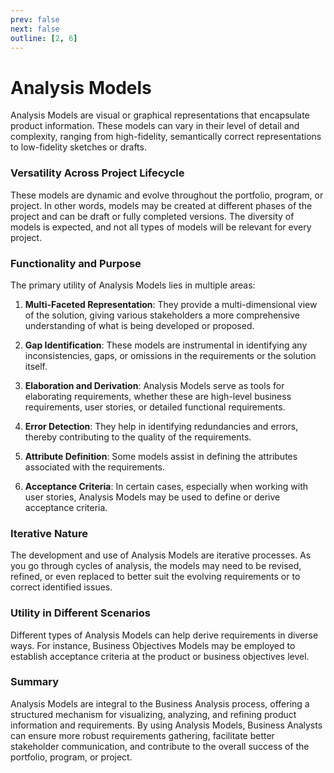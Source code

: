 ```yaml
---
prev: false
next: false
outline: [2, 6]
---
```


# Analysis Models

Analysis Models are visual or graphical representations that encapsulate product information. These models can vary in their level of detail and complexity, ranging from high-fidelity, semantically correct representations to low-fidelity sketches or drafts.

### Versatility Across Project Lifecycle

These models are dynamic and evolve throughout the portfolio, program, or project. In other words, models may be created at different phases of the project and can be draft or fully completed versions. The diversity of models is expected, and not all types of models will be relevant for every project.

### Functionality and Purpose

The primary utility of Analysis Models lies in multiple areas:

1. **Multi-Faceted Representation**: They provide a multi-dimensional view of the solution, giving various stakeholders a more comprehensive understanding of what is being developed or proposed.

2. **Gap Identification**: These models are instrumental in identifying any inconsistencies, gaps, or omissions in the requirements or the solution itself.

3. **Elaboration and Derivation**: Analysis Models serve as tools for elaborating requirements, whether these are high-level business requirements, user stories, or detailed functional requirements.

4. **Error Detection**: They help in identifying redundancies and errors, thereby contributing to the quality of the requirements.

5. **Attribute Definition**: Some models assist in defining the attributes associated with the requirements.

6. **Acceptance Criteria**: In certain cases, especially when working with user stories, Analysis Models may be used to define or derive acceptance criteria.

### Iterative Nature

The development and use of Analysis Models are iterative processes. As you go through cycles of analysis, the models may need to be revised, refined, or even replaced to better suit the evolving requirements or to correct identified issues.

### Utility in Different Scenarios

Different types of Analysis Models can help derive requirements in diverse ways. For instance, Business Objectives Models may be employed to establish acceptance criteria at the product or business objectives level.

### Summary

Analysis Models are integral to the Business Analysis process, offering a structured mechanism for visualizing, analyzing, and refining product information and requirements. By using Analysis Models, Business Analysts can ensure more robust requirements gathering, facilitate better stakeholder communication, and contribute to the overall success of the portfolio, program, or project.

